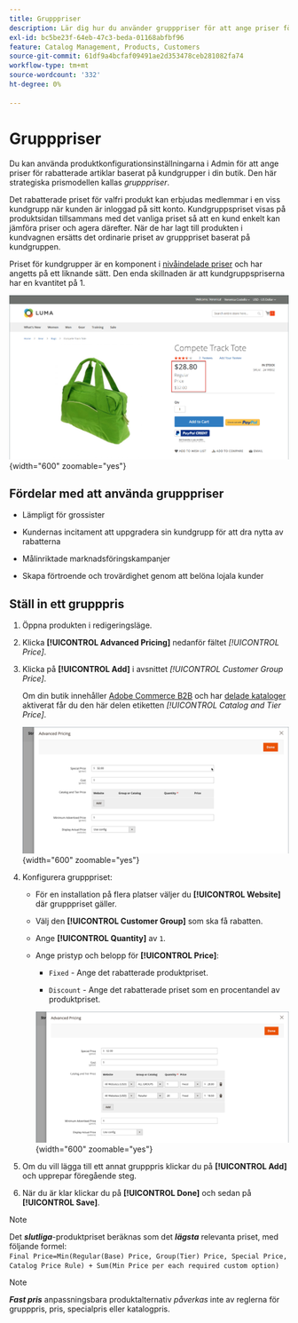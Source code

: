 ```yaml
---
title: Grupppriser
description: Lär dig hur du använder grupppriser för att ange priser för rabatterade artiklar baserat på kundgrupper i din butik.
exl-id: bc5be23f-64eb-47c3-beda-01168abfbf96
feature: Catalog Management, Products, Customers
source-git-commit: 61df9a4bcfaf09491ae2d353478ceb281082fa74
workflow-type: tm+mt
source-wordcount: '332'
ht-degree: 0%

---
```


# Grupppriser

Du kan använda produktkonfigurationsinställningarna i Admin för att ange priser för rabatterade artiklar baserat på kundgrupper i din butik. Den här strategiska prismodellen kallas _grupppriser_.

Det rabatterade priset för valfri produkt kan erbjudas medlemmar i en viss kundgrupp när kunden är inloggad på sitt konto. Kundgruppspriset visas på produktsidan tillsammans med det vanliga priset så att en kund enkelt kan jämföra priser och agera därefter. När de har lagt till produkten i kundvagnen ersätts det ordinarie priset av grupppriset baserat på kundgruppen.

Priset för kundgrupper är en komponent i [nivåindelade priser](product-price-tier.md) och har angetts på ett liknande sätt. Den enda skillnaden är att kundgruppspriserna har en kvantitet på 1.

![Kundgrupprabatt](./assets/storefront-price-group.png){width="600" zoomable="yes"}

## Fördelar med att använda grupppriser

- Lämpligt för grossister

- Kundernas incitament att uppgradera sin kundgrupp för att dra nytta av rabatterna

- Målinriktade marknadsföringskampanjer

- Skapa förtroende och trovärdighet genom att belöna lojala kunder

## Ställ in ett grupppris

1. Öppna produkten i redigeringsläge.

1. Klicka **[!UICONTROL Advanced Pricing]** nedanför fältet _[!UICONTROL Price]_.

1. Klicka på **[!UICONTROL Add]** i avsnittet _[!UICONTROL Customer Group Price]_.

   Om din butik innehåller [Adobe Commerce B2B](../b2b/introduction.md) och har [delade kataloger](../b2b/catalog-shared.md) aktiverat får du den här delen etiketten _[!UICONTROL Catalog and Tier Price]_.

   ![Avancerade priser](./assets/product-price-group.png){width="600" zoomable="yes"}

1. Konfigurera grupppriset:

   - För en installation på flera platser väljer du **[!UICONTROL Website]** där grupppriset gäller.

   - Välj den **[!UICONTROL Customer Group]** som ska få rabatten.

   - Ange **[!UICONTROL Quantity]** av `1`.

   - Ange pristyp och belopp för **[!UICONTROL Price]**:

      - `Fixed` - Ange det rabatterade produktpriset.

      - `Discount` - Ange det rabatterade priset som en procentandel av produktpriset.

     ![Priser för kundgrupp](./assets/product-price-group-discount.png){width="600" zoomable="yes"}

1. Om du vill lägga till ett annat grupppris klickar du på **[!UICONTROL Add]** och upprepar föregående steg.

1. När du är klar klickar du på **[!UICONTROL Done]** och sedan på **[!UICONTROL Save]**.

>[!NOTE]
>
>Det **_slutliga_**-produktpriset beräknas som det **_lägsta_** relevanta priset, med följande formel: <br/>`Final Price=Min(Regular(Base) Price, Group(Tier) Price, Special Price, Catalog Price Rule) + Sum(Min Price per each required custom option)`

>[!NOTE]
>
>**_Fast pris_** anpassningsbara produktalternativ _påverkas_ inte av reglerna för grupppris, pris, specialpris eller katalogpris.
